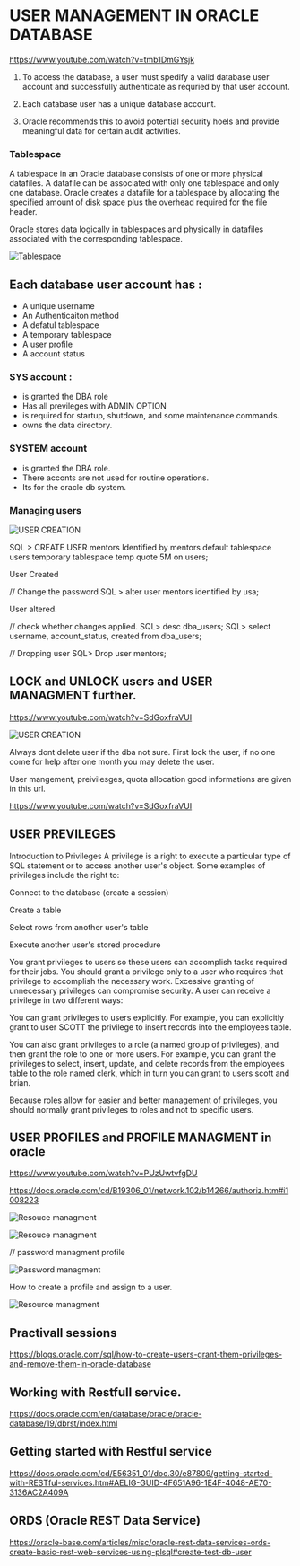 
# USER MANAGEMENT IN ORACLE DATABASE

https://www.youtube.com/watch?v=tmb1DmGYsjk


1. To access the database, a user must spedify a valid database user account and successfully authenticate as requried by that user account.

2. Each database user has a unique database account.

3. Oracle recommends this to avoid potential security hoels and provide meaningful data for certain audit activities.

### Tablespace

A tablespace in an Oracle database consists of one or more physical datafiles. A datafile can be associated with only one tablespace and only one database. Oracle creates a datafile for a tablespace by allocating the specified amount of disk space plus the overhead required for the file header.


Oracle stores data logically in tablespaces and physically in datafiles associated with the corresponding tablespace.

![Tablespace](tablespace.GIF?raw=true "USER CRATION AND MANAGEING")


## Each database user account has :

* A unique username
* An Authenticaiton method
* A defatul tablespace
* A temporary tablespace
* A user profile
* A account status

### SYS account :

* is granted the DBA role
* Has all previleges with ADMIN OPTION
* is required for startup, shutdown, and some maintenance commands.
* owns the data directory.

### SYSTEM account

* is granted the DBA role.
* There acconts are not used for routine operations.
* Its for the oracle db system.


### Managing users

![USER CREATION](user1.PNG?raw=true "USER CRATION AND MANAGEING")


SQL > CREATE USER mentors
        Identified by mentors
        default tablespace users
        temporary tablespace temp
        quote 5M on users;



User Created


// Change the password
SQL > alter user mentors identified by usa;

User altered.


// check whether changes applied.
SQL> desc dba_users;
SQL> select username, account_status, created from dba_users;


// Dropping user
SQL> Drop user mentors;


## LOCK and UNLOCK users and USER MANAGMENT further.

https://www.youtube.com/watch?v=SdGoxfraVUI

![USER CREATION](user2.PNG?raw=true "USER CRATION AND MANAGEING")

Always dont delete user if the dba not sure. First lock the user, if no one come for help after one month you may delete the user.

User mangement, preivilesges, quota allocation good informations are given in this url.

https://www.youtube.com/watch?v=SdGoxfraVUI


## USER PREVILEGES

Introduction to Privileges
A privilege is a right to execute a particular type of SQL statement or to access another user's object. Some examples of privileges include the right to:

Connect to the database (create a session)

Create a table

Select rows from another user's table

Execute another user's stored procedure

You grant privileges to users so these users can accomplish tasks required for their jobs. You should grant a privilege only to a user who requires that privilege to accomplish the necessary work. Excessive granting of unnecessary privileges can compromise security. A user can receive a privilege in two different ways:

You can grant privileges to users explicitly. For example, you can explicitly grant to user SCOTT the privilege to insert records into the employees table.

You can also grant privileges to a role (a named group of privileges), and then grant the role to one or more users. For example, you can grant the privileges to select, insert, update, and delete records from the employees table to the role named clerk, which in turn you can grant to users scott and brian.

Because roles allow for easier and better management of privileges, you should normally grant privileges to roles and not to specific users.





## USER PROFILES and PROFILE MANAGMENT in oracle

https://www.youtube.com/watch?v=PUzUwtvfgDU

https://docs.oracle.com/cd/B19306_01/network.102/b14266/authoriz.htm#i1008223

![Resouce managment](oracle-1.PNG?raw=true "ORACLE Resource managment")


![Resouce managment](oracle0.PNG?raw=true "ORACLE Resource managment")

// password managment profile 

![Password managment](oracle1.PNG?raw=true "ORACLE Password managment")

How to create a profile and assign to a user.

![Resource managment](oracle2.PNG?raw=true "ORACLE Password managment")



## Practivall sessions

https://blogs.oracle.com/sql/how-to-create-users-grant-them-privileges-and-remove-them-in-oracle-database



## Working with Restfull service.

https://docs.oracle.com/en/database/oracle/oracle-database/19/dbrst/index.html


## Getting started with Restful service

https://docs.oracle.com/cd/E56351_01/doc.30/e87809/getting-started-with-RESTful-services.htm#AELIG-GUID-4F651A96-1E4F-4048-AE70-3136AC2A409A


## ORDS (Oracle REST Data Service)

https://oracle-base.com/articles/misc/oracle-rest-data-services-ords-create-basic-rest-web-services-using-plsql#create-test-db-user


